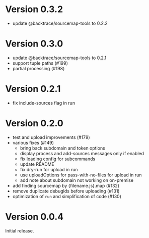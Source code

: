 # Version 0.3.2

-   update @backtrace/sourcemap-tools to 0.2.2

# Version 0.3.0

-   update @backtrace/sourcemap-tools to 0.2.1
-   support tuple paths (#199)
-   partial processing (#198)

# Version 0.2.1

-   fix include-sources flag in run

# Version 0.2.0

-   test and upload improvements (#179)
-   various fixes (#149)
    -   bring back subdomain and token options
    -   display process and add-sources messages only if enabled
    -   fix loading config for subcommands
    -   update README
    -   fix dry-run for upload in run
    -   use uploadOptions for pass-with-no-files for upload in run
    -   add note about subdomain not working on on-premise
-   add finding sourcemap by {filename.js}.map (#132)
-   remove duplicate debugIds before uploading (#131)
-   optimization of `run` and simplification of code (#130)

# Version 0.0.4

Initial release.
